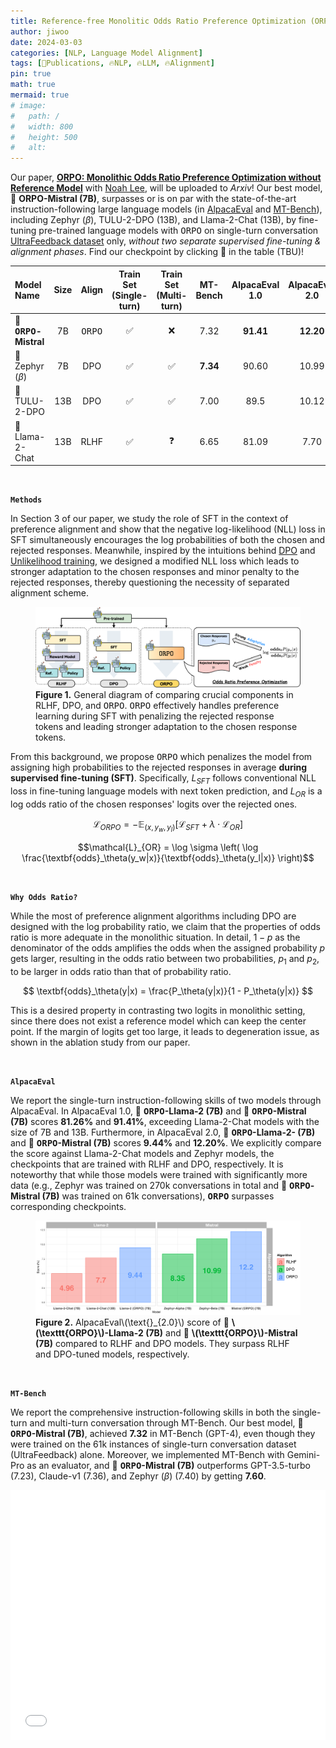 ```yaml
---
title: Reference-free Monolitic Odds Ratio Preference Optimization (ORPO)
author: jiwoo
date: 2024-03-03
categories: [NLP, Language Model Alignment]
tags: [🌟Publications, 🔥NLP, 🔥LLM, 🔥Alignment]
pin: true
math: true
mermaid: true
# image:
#   path: /
#   width: 800
#   height: 500
#   alt: 
---
```


Our paper, <a class="link" style="color: var(--hyperlink-color)" href="/assets/pdf/ORPO_draft_0307.pdf">**ORPO: Monolithic Odds Ratio Preference Optimization without Reference Model**</a> with <a class="link" style="color: var(--text-muted-color)" href="https://nlee-208.github.io/">Noah Lee</a>, will be uploaded to *Arxiv*! Our best model, 🤗 **ORPO-Mistral (7B)**, surpasses or is on par with the state-of-the-art instruction-following large language models (in <a class="link" style="color: var(--hyperlink-color)" href="https://github.com/tatsu-lab/alpaca_eval">AlpacaEval</a> and <a class="link" style="color: var(--hyperlink-color)" href="https://github.com/lm-sys/FastChat/tree/main/fastchat/llm_judge">MT-Bench</a>), including Zephyr ($\beta$), TULU-2-DPO (13B), and Llama-2-Chat (13B), by fine-tuning pre-trained language models with <tt>ORPO</tt> on single-turn conversation <a class="link" style="color: var(--hyperlink-color)" href="https://huggingface.co/datasets/HuggingFaceH4/ultrafeedback_binarized">UltraFeedback dataset</a> only, *without two separate supervised fine-tuning & alignment phases*. Find our checkpoint by clicking 🤗 in the table (TBU)!

<!-- **<a class="link" style="color: var(--hyperlink-color)" href="https://openreview.net/forum?id=XNzfEFbEJB3">ORPO: Monolithic Odds Ratio Preference Optimization without Reference Model</a>** -->


|Model Name|Size|Align|Train Set<br>(Single-turn)|Train Set<br>(Multi-turn)|MT-Bench|AlpacaEval 1.0|AlpacaEval 2.0|
|:--------|:--------------:|:--------------:|:--------------:|:--------------:|:-------------------:|:------------:|:------------:|
|🤗 **<tt>ORPO</tt>-Mistral**|7B|<tt>ORPO</tt>|✅|❌|7.32|**91.41**|**12.20**|
|🤗 Zephyr ($\beta$) |7B|DPO|✅|✅|**7.34**|90.60|10.99|
|🤗 TULU-2-DPO |13B|DPO|✅|✅|7.00|89.5|10.12|
|🤗 Llama-2-Chat |13B|RLHF|✅|❓|6.65|81.09|7.70|

<!-- |🤗 Llama-2-Chat (70B)|RLHF|✅|❓|6.86|92.66|13.87| -->

<!-- 
|Model Name|Train Set<br>(Single-turn)|Train Set<br>(Multi-turn)|MT-Bench<br>(GPT-4)|MT-Bench<br>(Gemini)|AlpacaEval 1.0|AlpacaEval 2.0|
|:--------|:--------------:|:--------------:|:--------------:|:-------------------:|:------------:|:------------:|
|🤗 **<tt>ORPO</tt>-Mistral (7B)**|✅|❌|7.32|**7.60**|**91.41**|**12.20**|
|🤗 Zephyr ($\beta$) (7B)|✅|✅|**7.34**|7.40|90.60|10.99|
|🤗 Llama-2-Chat (13B)|✅|❓|6.65|7.37|81.09|7.70| -->

<!-- |🤗 **<tt>ORPO</tt>-Llama-2 (7B)**|0|0|0|0| -->

&nbsp;

**`Methods`**


In Section 3 of our paper, we study the role of SFT in the context of preference alignment and show that the negative log-likelihood (NLL) loss in SFT simultaneously encourages the log probabilities of both the chosen and rejected responses. Meanwhile, inspired by the intuitions behind <a class="link" style="color: var(--hyperlink-color)" href="https://arxiv.org/abs/2305.18290">DPO</a> and <a class="link" style="color: var(--hyperlink-color)" href="https://arxiv.org/abs/1908.04319">Unlikelihood training</a>, we designed a modified NLL loss which leads to stronger adaptation to the chosen responses and minor penalty to the rejected responses, thereby questioning the necessity of separated alignment scheme.
<figure>
  <img class="png" src="/assets/img/posts/ORPO_main.drawio.png" alt="Description of the image">
  <figcaption><b>Figure 1.</b> General diagram of comparing crucial components in RLHF, DPO, and <tt>ORPO</tt>. <tt>ORPO</tt> effectively handles preference learning during SFT with penalizing the rejected response tokens and leading stronger adaptation to the chosen response tokens.</figcaption>
</figure>


From this background, we propose <tt>ORPO</tt> which penalizes the model from assigning high probabilities to the rejected responses in average **during supervised fine-tuning (SFT)**. Specifically, $L_{SFT}$ follows conventional NLL loss in fine-tuning language models with next token prediction, and $L_{OR}$ is a log odds ratio of the chosen responses' logits over the rejected ones.

$$\mathcal{L}_{ORPO} = -\mathbb{E}_{(x, y_w, y_l)}\left[ \mathcal{L}_{SFT} + \lambda \cdot \mathcal{L}_{OR} \right]$$

$$\mathcal{L}_{OR} = \log \sigma \left( \log \frac{\textbf{odds}_\theta(y_w|x)}{\textbf{odds}_\theta(y_l|x)} \right)$$

&nbsp;



**`Why Odds Ratio?`**

While the most of preference alignment algorithms including DPO are designed with the log probability ratio, we claim that the properties of odds ratio is more adequate in the monolithic situation. In detail, $1-p$ as the denominator of the odds amplifies the odds when the assigned probability $p$ gets larger, resulting in the odds ratio between two probabilities, $p_1$ and $p_2$, to be larger in odds ratio than that of probability ratio. 

$$
\textbf{odds}_\theta(y|x) = \frac{P_\theta(y|x)}{1 - P_\theta(y|x)}
$$

This is a desired property in contrasting two logits in monolithic setting, since there does not exist a reference model which can keep the center point. If the margin of logits get too large, it leads to degeneration issue, as shown in the ablation study from our paper.


&nbsp;


**`AlpacaEval`**

We report the single-turn instruction-following skills of two models through AlpacaEval. In AlpacaEval 1.0, 🤗 **<tt>ORPO</tt>-Llama-2 (7B)** and 🤗 **<tt>ORPO</tt>-Mistral (7B)** scores **81.26$\%$** and **91.41$\%$**, exceeding Llama-2-Chat models with the size of 7B and 13B. Furthermore, in AlpacaEval 2.0, 🤗 **<tt>ORPO</tt>-Llama-2- (7B)** and 🤗 **<tt>ORPO</tt>-Mistral (7B)** scores **9.44$\%$** and **12.20$\%$**. We explicitly compare the score against Llama-2-Chat models and Zephyr models, the checkpoints that are trained with RLHF and DPO, respectively. It is noteworthy that while those models were trained with significantly more data (e.g., Zephyr was trained on 270k conversations in total and 🤗 **<tt>ORPO</tt>-Mistral (7B)** was trained on 61k conversations), **<tt>ORPO</tt>** surpasses corresponding checkpoints.

<figure>
  <img class="png" src="/assets/img/posts/alpaca_blog.png" alt="Description of the image">
  <figcaption><b>Figure 2.</b> AlpacaEval\(\text{}_{2.0}\) score of 🤗 <b>\(\texttt{ORPO}\)-Llama-2 (7B)</b> and 🤗 <b>\(\texttt{ORPO}\)-Mistral (7B)</b> compared to RLHF and DPO models. They surpass RLHF and DPO-tuned models, respectively.</figcaption>
</figure>

&nbsp;

**`MT-Bench`**

We report the comprehensive instruction-following skills in both the single-turn and multi-turn conversation through MT-Bench. Our best model, 🤗 **<tt>ORPO</tt>-Mistral (7B)**, achieved **7.32** in MT-Bench (GPT-4), even though they were trained on the 61k instances of single-turn conversation dataset (UltraFeedback) alone. Moreover, we implemented MT-Bench with Gemini-Pro as an evaluator, and 🤗 **<tt>ORPO</tt>-Mistral (7B)** outperforms GPT-3.5-turbo (7.23), Claude-v1 (7.36), and Zephyr ($\beta$) (7.40) by getting **7.60**.

<div style="display: flex; justify-content: center; align-items: center;">
  <embed src="/assets/img/posts/mtbench_blog.html" style="width: 50rem; height: 25rem;" />
</div>
<!-- <embed src="/assets/img/posts/mtbench_blog.html" style="width: 50rem; height: 25rem;" /> -->

<!-- <style>
  #my-embedded-content {
    width: 500rem;
    height: 12rem;
  }
</style> -->

<!-- <div id="my-embedded-content">
  <embed src="/assets/img/posts/mtbench_blog.html" />
</div> -->

<!-- <figure>
  <img class="png" src="/assets/img/posts/mtbench_blog.png" alt="Description of the image">
  <figcaption><b>Figure 3.</b> MT-Bench score distribution of 🤗 <b>\(\texttt{ORPO}\)-Mistral (7B)</b> compared to state-of-the-art instruction-following language models.</figcaption>
</figure> -->


<!-- Inspired by the intuitions behind <a class="link" style="color: var(--hyperlink-color)" href="https://arxiv.org/abs/2305.18290">DPO</a> and <a class="link" style="color: var(--hyperlink-color)" href="https://arxiv.org/abs/1908.04319">Unlikelihood training</a> -->
